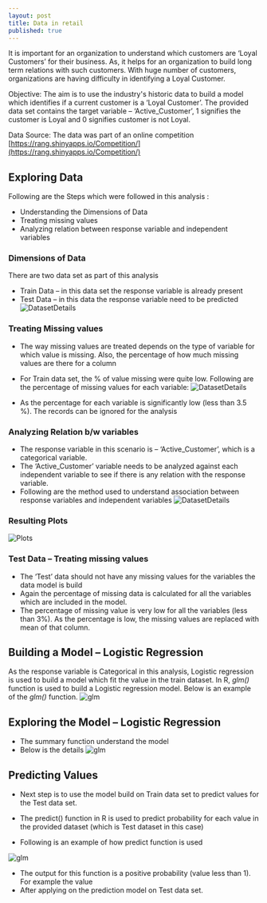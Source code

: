 ```yaml
---
layout: post
title: Data in retail
published: true
---
```


It is important for an organization to understand which customers are ‘Loyal Customers’ for their business. As, it helps for an organization to build long term relations with such customers. With huge number of customers, organizations are having difficulty in identifying a Loyal Customer. 

Objective: The aim is to use the industry's historic data to build a model which identifies if a current customer is a ‘Loyal Customer’. The provided data set contains the target variable – ‘Active_Customer’, 1 signifies the customer is Loyal and 0 signifies customer is not Loyal.

Data Source: The data was part of an online competition [https://rang.shinyapps.io/Competition/](https://rang.shinyapps.io/Competition/)

## Exploring Data

Following are the Steps which were followed in this analysis :

- Understanding the Dimensions of Data
- Treating missing values
- Analyzing relation between response variable and independent variables

### Dimensions of Data

There are two data set as part of this analysis
- Train Data – in this data set the response variable is already present
- Test Data – in this data the response variable need to be predicted
![DatasetDetails](http://arpitakaushikdata.github.io/images/retailindustry1.png)

### Treating Missing values

- The way missing values are treated depends on the type of variable for which value is missing. Also, the percentage of how much missing values are there for a column

- For Train data set, the % of value missing were quite low. Following are the percentage of missing values for each variable:
![DatasetDetails](http://arpitakaushikdata.github.io/images/retailindustry2.png)

- As the percentage for each variable is significantly low (less than 3.5 %). The records can be ignored for the analysis

### Analyzing Relation b/w variables

- The response variable in this scenario is – ‘Active_Customer’, which is a categorical variable.
- The ‘Active_Customer’ variable needs to be analyzed against each independent variable to see if there is any relation with the response variable.
- Following are the method used to understand association between response variables and independent variables
![DatasetDetails](http://arpitakaushikdata.github.io/images/retailindustry3.png)

### Resulting Plots
![Plots](http://arpitakaushikdata.github.io/images/retailindustry4.png)

### Test Data – Treating missing values
- The ‘Test’ data should not have any missing values for the variables the data model is build
- Again the percentage of missing data is calculated for all the variables which are included in the model.
- The percentage of missing value is very low for all the variables (less than 3%). As the percentage is low, the missing values are replaced with mean of that column.

## Building a Model – Logistic Regression 
As the response variable is Categorical in this analysis, Logistic regression is used to build a model which fit the value in the train dataset.
In R, _glm()_ function is used to build a Logistic regression model. Below is an example of the _glm()_ function.
![glm](http://arpitakaushikdata.github.io/images/retailindustry5.png)

## Exploring the Model – Logistic Regression 

- The summary function understand the model
- Below is the details 
![glm](http://arpitakaushikdata.github.io/images/retailindustry6.png)

## Predicting Values
- Next step is to use the model build on Train data set to predict values for the Test data set.

- The predict() function in R is used to predict probability for each value in the provided dataset (which is Test dataset in this case)

- Following is an example of how predict function is used

![glm](http://arpitakaushikdata.github.io/images/retailindustry7.png)
- The output for this function is a positive probability (value less than 1). For example the value 
- After applying on the prediction model on Test data set. 











